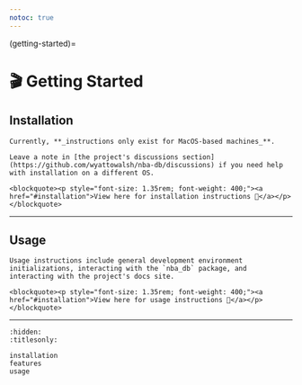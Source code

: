 ```yaml
---
notoc: true
---
```


(getting-started)=

# 🎬 Getting Started

## Installation

```{warning}
Currently, **_instructions only exist for MacOS-based machines_**.

Leave a note in [the project's discussions section](https://github.com/wyattowalsh/nba-db/discussions) if you need help with installation on a different OS.
```

```{raw} html
<blockquote><p style="font-size: 1.35rem; font-weight: 400;"><a href="#installation">View here for installation instructions 🔎</a></p></blockquote>
```

---

## Usage

```{note}
Usage instructions include general development environment initializations, interacting with the `nba_db` package, and interacting with the project's docs site.
```

```{raw} html
<blockquote><p style="font-size: 1.35rem; font-weight: 400;"><a href="#installation">View here for usage instructions 📝</a></p></blockquote>
```

---

```{toctree}
:hidden:
:titlesonly:

installation
features
usage
```
